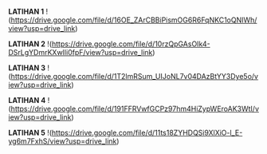 **LATIHAN 1**
!(https://drive.google.com/file/d/16OE_ZArCBBiPismOG6R6FqNKC1oQNIWh/view?usp=drive_link)

**LATIHAN 2**
!(https://drive.google.com/file/d/10rzQpGAsOIk4-DSrLgYDmrKXwlIi0fpF/view?usp=drive_link)

**LATIHAN 3**
!(https://drive.google.com/file/d/1T2lmRSum_UIJoNL7v04DAzBtYY3Dye5o/view?usp=drive_link)

**LATIHAN 4**
!(https://drive.google.com/file/d/191FFRVwfGCPz97hm4HiZypWEroAK3WtI/view?usp=drive_link)

**LATIHAN 5**
!(https://drive.google.com/file/d/11ts18ZYHDQSi9XlXiO-l_E-yg6m7FxhS/view?usp=drive_link)
